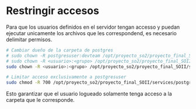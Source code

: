 # Restringir accesos
Para que los usuarios definidos en el servidor tengan accesso y puedan ejecutar unicamente los archivos que les correspondend, es necesario delimitar permisos.

```bash
# Cambiar dueño de la carpeta de postgres
# sudo chown -R postgresuser:devteam /opt/proyecto_so2/proyecto_final_SOII/services/postgres
# sudo chown -R <usuario>:<grupo> /opt/proyecto_so2/proyecto_final_SOII/services/<carpeta>
sudo chown -R <usuario>:<grupo> /opt/proyecto_so2/proyecto_final_SOII/services/postgres

# Limitar acceso exclusivamente a postgresuser
sudo chmod -R 700 /opt/proyecto_so2/proyecto_final_SOII/services/postgres
```
Esto garantizar que el usuario logueado solamente tenga acceso a la carpeta que le corresponde.